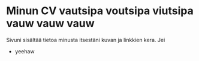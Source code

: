 # Minun CV vautsipa voutsipa viutsipa vauw vauw vauw
Sivuni sisältää tietoa minusta itsestäni kuvan ja linkkien kera. Jei
- yeehaw
